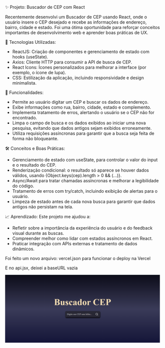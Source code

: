 ✨ Projeto: Buscador de CEP com React

Recentemente desenvolvi um Buscador de CEP usando React, onde o usuário insere o CEP desejado e recebe as informações de endereço, bairro, cidade e estado. Foi uma ótima oportunidade para reforçar conceitos importantes de desenvolvimento web e aprender boas práticas de UX.

🚀 Tecnologias Utilizadas:

- ReactJS: Criação de componentes e gerenciamento de estado com hooks (useState).
- Axios: Cliente HTTP para consumir a API de busca de CEP.
- React Icons: Ícones personalizados para melhorar a interface (por exemplo, o ícone de lupa).
- CSS: Estilização da aplicação, incluindo responsividade e design minimalista.

🔑 Funcionalidades:

- Permite ao usuário digitar um CEP e buscar os dados de endereço.
- Exibe informações como rua, bairro, cidade, estado e complemento.
- Implementa tratamento de erros, alertando o usuário se o CEP não for encontrado.
- Limpa o campo de busca e os dados exibidos ao iniciar uma nova pesquisa, evitando que dados antigos sejam exibidos erroneamente.
- Utiliza requisições assíncronas para garantir que a busca seja feita de forma não bloqueante.

🛠️ Conceitos e Boas Práticas:

- Gerenciamento de estado com useState, para controlar o valor do input e o resultado do CEP.
- Renderização condicional: o resultado só aparece se houver dados válidos, usando {Object.keys(cep).length > 0 && (...)}.
- Async/Await para tratar chamadas assíncronas e melhorar a legibilidade do código.
- Tratamento de erros com try/catch, incluindo exibição de alertas para o usuário.
- Limpeza de estado antes de cada nova busca para garantir que dados antigos não persistam na tela.

📈 Aprendizado:
Este projeto me ajudou a:

- Refletir sobre a importância da experiência do usuário e do feedback visual durante as buscas.
- Compreender melhor como lidar com estados assíncronos em React.
- Praticar integração com APIs externas e tratamento de dados dinâmicos.

Foi feito um novo arquivo: vercel.json para funcionar o deploy na Vercel

E no api.jsx, deixei a baseURL vazia

<img src="public/buscadorCep.png"></img>
